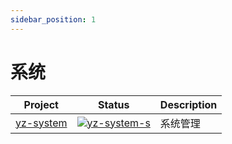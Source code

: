 ```yaml
---
sidebar_position: 1
---
```


# 系统

| Project     | Status                        | Description |
| ----------- | ----------------------------- | ----------- |
| [yz-system] | [![yz-system-s]][yz-system-p] | 系统管理    |

[yz-system]: https://github.com/yunzai-org/system
[yz-system-s]: https://img.shields.io/npm/v/yz-system.svg
[yz-system-p]: https://www.npmjs.com/package/yz-system

